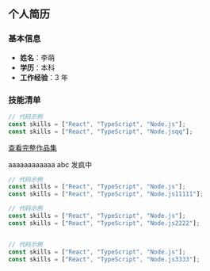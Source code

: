 ## 个人简历

### 基本信息

- **姓名**：李萌
- **学历**：本科
- **工作经验**：3 年

### 技能清单

```typescript
// 代码示例
const skills = ["React", "TypeScript", "Node.js"];
const skills = ["React", "TypeScript", "Node.jsqq"];
```

[查看完整作品集](https://example.com)

aaaaaaaaaaaa
abc
发疯中


```typescript
// 代码示例
const skills = ["React", "TypeScript", "Node.js"];
const skills = ["React", "TypeScript", "Node.js11111"];
```


```typescript
// 代码示例
const skills = ["React", "TypeScript", "Node.js"];
const skills = ["React", "TypeScript", "Node.js2222"];
```
```typescript

// 代码示例
const skills = ["React", "TypeScript", "Node.js"];
const skills = ["React", "TypeScript", "Node.js3333"];
```